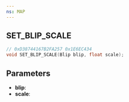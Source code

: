 ```yaml
---
ns: MAP
---
```

## SET_BLIP_SCALE

```c
// 0xD38744167B2FA257 0x1E6EC434
void SET_BLIP_SCALE(Blip blip, float scale);
```

## Parameters
* **blip**:
* **scale**:
